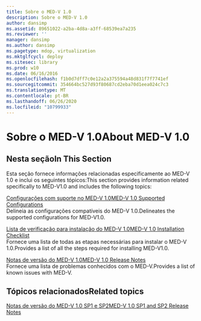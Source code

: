 ```yaml
---
title: Sobre o MED-V 1.0
description: Sobre o MED-V 1.0
author: dansimp
ms.assetid: 89651022-a2ba-4d8a-a3ff-68539ea7a235
ms.reviewer: ''
manager: dansimp
ms.author: dansimp
ms.pagetype: mdop, virtualization
ms.mktglfcycl: deploy
ms.sitesec: library
ms.prod: w10
ms.date: 06/16/2016
ms.openlocfilehash: f1b0d7dff7c0e12a2a375594a48d831f7f7741ef
ms.sourcegitcommit: 354664bc527d93f80687cd2eba70d1eea024c7c3
ms.translationtype: MT
ms.contentlocale: pt-BR
ms.lasthandoff: 06/26/2020
ms.locfileid: "10799933"
---
```

# <span data-ttu-id="b61f4-103">Sobre o MED-V 1.0</span><span class="sxs-lookup"><span data-stu-id="b61f4-103">About MED-V 1.0</span></span>


## <span data-ttu-id="b61f4-104">Nesta seção</span><span class="sxs-lookup"><span data-stu-id="b61f4-104">In This Section</span></span>


<span data-ttu-id="b61f4-105">Esta seção fornece informações relacionadas especificamente ao MED-V 1.0 e inclui os seguintes tópicos:</span><span class="sxs-lookup"><span data-stu-id="b61f4-105">This section provides information related specifically to MED-V1.0 and includes the following topics:</span></span>

<a href="" id="med-v-1-0-supported-configurations"></a>[<span data-ttu-id="b61f4-106">Configurações com suporte no MED-V 1.0</span><span class="sxs-lookup"><span data-stu-id="b61f4-106">MED-V 1.0 Supported Configurations</span></span>](med-v-10-supported-configurationsmedv-10.md)  
<span data-ttu-id="b61f4-107">Delineia as configurações compatíveis do MED-V 1.0.</span><span class="sxs-lookup"><span data-stu-id="b61f4-107">Delineates the supported configurations for MED-V1.0.</span></span>

<a href="" id="med-v-1-0-installation-checklist"></a>[<span data-ttu-id="b61f4-108">Lista de verificação para instalação do MED-V 1.0</span><span class="sxs-lookup"><span data-stu-id="b61f4-108">MED-V 1.0 Installation Checklist</span></span>](med-v-10-installation-checklist.md)  
<span data-ttu-id="b61f4-109">Fornece uma lista de todas as etapas necessárias para instalar o MED-V 1.0.</span><span class="sxs-lookup"><span data-stu-id="b61f4-109">Provides a list of all the steps required for installing MED-V1.0.</span></span>

<a href="" id="med-v-1-0-release-notes"></a>[<span data-ttu-id="b61f4-110">Notas de versão do MED-V 1.0</span><span class="sxs-lookup"><span data-stu-id="b61f4-110">MED-V 1.0 Release Notes</span></span>](med-v-10-release-notesmedv-10.md)  
<span data-ttu-id="b61f4-111">Fornece uma lista de problemas conhecidos com o MED-V.</span><span class="sxs-lookup"><span data-stu-id="b61f4-111">Provides a list of known issues with MED-V.</span></span>

## <span data-ttu-id="b61f4-112">Tópicos relacionados</span><span class="sxs-lookup"><span data-stu-id="b61f4-112">Related topics</span></span>


[<span data-ttu-id="b61f4-113">Notas de versão do MED-V 1.0 SP1 e SP2</span><span class="sxs-lookup"><span data-stu-id="b61f4-113">MED-V 1.0 SP1 and SP2 Release Notes</span></span>](med-v-10-sp1-and-sp2-release-notesmedv-10-sp1.md)

 

 





